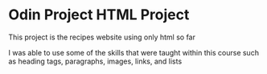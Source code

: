 # Odin Project HTML Project

This project is the recipes website using only html so far

I was able to use some of the skills that were taught within this course such as heading tags, paragraphs, images, links, and lists
